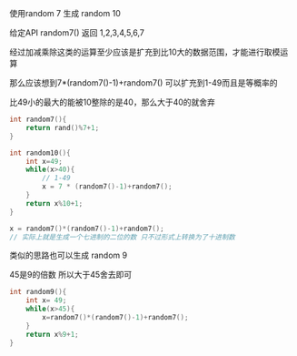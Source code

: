 使用random 7 生成 random 10



给定API random7() 返回 1,2,3,4,5,6,7

经过加减乘除这类的运算至少应该是扩充到比10大的数据范围，才能进行取模运算

那么应该想到7*(random7()-1)+random7() 可以扩充到1-49而且是等概率的

比49小的最大的能被10整除的是40，那么大于40的就舍弃



```c++
int random7(){
    return rand()%7+1;
}

int random10(){
    int x=49;
    while(x>40){
      	// 1-49
        x = 7 * (random7()-1)+random7();
    }
    return x%10+1;
}
```



```c++
x = random7()*(random7()-1)+random7();
// 实际上就是生成一个七进制的二位的数 只不过形式上转换为了十进制数
```





类似的思路也可以生成 random 9

45是9的倍数 所以大于45舍去即可

```c++
int random9(){
    int x= 49;
    while(x>45){
        x=random7()*(random7()-1)+random7();
    }
    return x%9+1;
}
```

